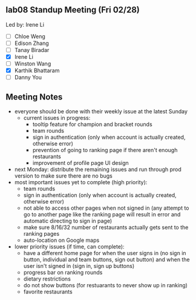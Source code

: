 ## lab08 Standup Meeting (Fri 02/28)
Led by: Irene Li

- [ ] Chloe Weng
- [ ] Edison Zhang
- [ ] Tanay Biradar
- [x] Irene Li 
- [ ] Winston Wang
- [x] Karthik Bhattaram
- [ ] Danny You

## Meeting Notes

- everyone should be done with their weekly issue at the latest Sunday
  - current issues in progress:
    - tooltip feature for champion and bracket rounds
    - team rounds
    - sign in authentication (only when account is actually created, otherwise error)
    - prevention of going to ranking page if there aren't enough restaurants
    - improvement of profile page UI design
- next Monday: distribute the remaining issues and run through prod version to make sure there are no bugs
- most important issues yet to complete (high priority):
  - team rounds
  - sign in authentication (only when account is actually created, otherwise error)
  - not able to access other pages when not signed in (any attempt to go to another page like the ranking page will result in error and automatic directing to sign in page)
  - make sure 8/16/32 number of restaurants actually gets sent to the ranking pages
  - auto-location on Google maps
- lower priority issues (if time, can complete):
  - have a different home page for when the user signs in (no sign in button, individual and team buttons, sign out button) and when the user isn't signed in (sign in, sign up buttons)
  - progress bar on ranking rounds
  - dietary restrictions
  - do not show buttons (for restuarants to never show up in ranking)
  - favorite restaurants
